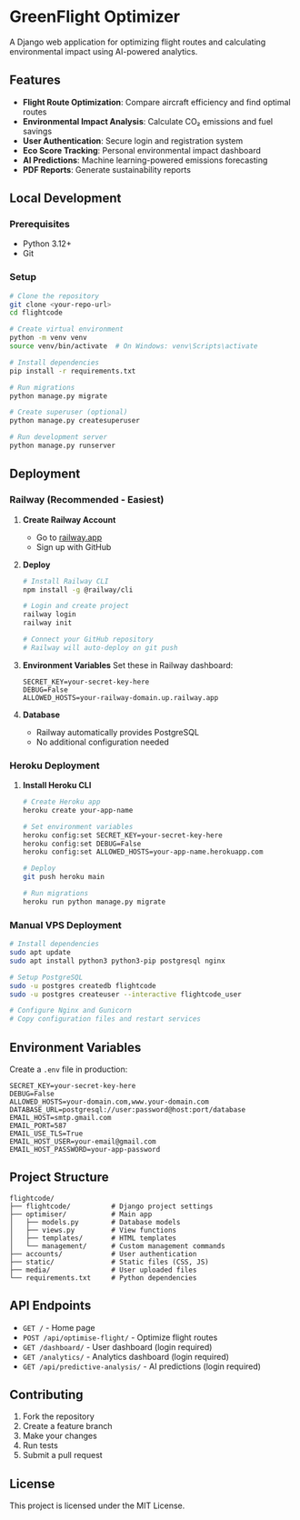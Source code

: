 # GreenFlight Optimizer

A Django web application for optimizing flight routes and calculating environmental impact using AI-powered analytics.

## Features

- **Flight Route Optimization**: Compare aircraft efficiency and find optimal routes
- **Environmental Impact Analysis**: Calculate CO₂ emissions and fuel savings
- **User Authentication**: Secure login and registration system
- **Eco Score Tracking**: Personal environmental impact dashboard
- **AI Predictions**: Machine learning-powered emissions forecasting
- **PDF Reports**: Generate sustainability reports

## Local Development

### Prerequisites
- Python 3.12+
- Git

### Setup
```bash
# Clone the repository
git clone <your-repo-url>
cd flightcode

# Create virtual environment
python -m venv venv
source venv/bin/activate  # On Windows: venv\Scripts\activate

# Install dependencies
pip install -r requirements.txt

# Run migrations
python manage.py migrate

# Create superuser (optional)
python manage.py createsuperuser

# Run development server
python manage.py runserver
```

## Deployment

### Railway (Recommended - Easiest)

1. **Create Railway Account**
   - Go to [railway.app](https://railway.app)
   - Sign up with GitHub

2. **Deploy**
   ```bash
   # Install Railway CLI
   npm install -g @railway/cli

   # Login and create project
   railway login
   railway init

   # Connect your GitHub repository
   # Railway will auto-deploy on git push
   ```

3. **Environment Variables**
   Set these in Railway dashboard:
   ```
   SECRET_KEY=your-secret-key-here
   DEBUG=False
   ALLOWED_HOSTS=your-railway-domain.up.railway.app
   ```

4. **Database**
   - Railway automatically provides PostgreSQL
   - No additional configuration needed

### Heroku Deployment

1. **Install Heroku CLI**
   ```bash
   # Create Heroku app
   heroku create your-app-name

   # Set environment variables
   heroku config:set SECRET_KEY=your-secret-key-here
   heroku config:set DEBUG=False
   heroku config:set ALLOWED_HOSTS=your-app-name.herokuapp.com

   # Deploy
   git push heroku main

   # Run migrations
   heroku run python manage.py migrate
   ```

### Manual VPS Deployment

```bash
# Install dependencies
sudo apt update
sudo apt install python3 python3-pip postgresql nginx

# Setup PostgreSQL
sudo -u postgres createdb flightcode
sudo -u postgres createuser --interactive flightcode_user

# Configure Nginx and Gunicorn
# Copy configuration files and restart services
```

## Environment Variables

Create a `.env` file in production:

```env
SECRET_KEY=your-secret-key-here
DEBUG=False
ALLOWED_HOSTS=your-domain.com,www.your-domain.com
DATABASE_URL=postgresql://user:password@host:port/database
EMAIL_HOST=smtp.gmail.com
EMAIL_PORT=587
EMAIL_USE_TLS=True
EMAIL_HOST_USER=your-email@gmail.com
EMAIL_HOST_PASSWORD=your-app-password
```

## Project Structure

```
flightcode/
├── flightcode/          # Django project settings
├── optimiser/           # Main app
│   ├── models.py        # Database models
│   ├── views.py         # View functions
│   ├── templates/       # HTML templates
│   └── management/      # Custom management commands
├── accounts/            # User authentication
├── static/              # Static files (CSS, JS)
├── media/               # User uploaded files
└── requirements.txt     # Python dependencies
```

## API Endpoints

- `GET /` - Home page
- `POST /api/optimise-flight/` - Optimize flight routes
- `GET /dashboard/` - User dashboard (login required)
- `GET /analytics/` - Analytics dashboard (login required)
- `GET /api/predictive-analysis/` - AI predictions (login required)

## Contributing

1. Fork the repository
2. Create a feature branch
3. Make your changes
4. Run tests
5. Submit a pull request

## License

This project is licensed under the MIT License.